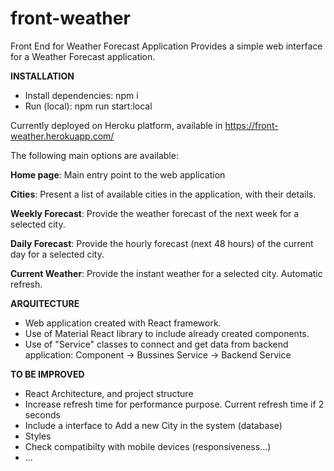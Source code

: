 # front-weather
Front End for Weather Forecast Application
Provides a simple web interface for a Weather Forecast application.

**INSTALLATION**

- Install dependencies: npm i
- Run (local): npm run start:local

Currently deployed on Heroku platform, available in https://front-weather.herokuapp.com/

The following main options are available:

**Home page**: Main entry point to the web application

**Cities**: Present a list of available cities in the application, with their details.

**Weekly Forecast**: Provide the weather forecast of the next week for a selected city.

**Daily Forecast**: Provide the hourly forecast (next 48 hours) of the current day for a selected city.

**Current Weather**: Provide the instant weather for a selected city. Automatic refresh.

**ARQUITECTURE**

- Web application created with React framework.
- Use of Material React library to include already created components.
- Use of "Service" classes to connect and get data from backend application:
  Component -> Bussines Service -> Backend Service

**TO BE IMPROVED**

- React Architecture, and project structure
- Increase refresh time for performance purpose. Current refresh time if 2 seconds
- Include a interface to Add a new City in the system (database)
- Styles
- Check compatibilty with mobile devices (responsiveness...)
- ...
 
